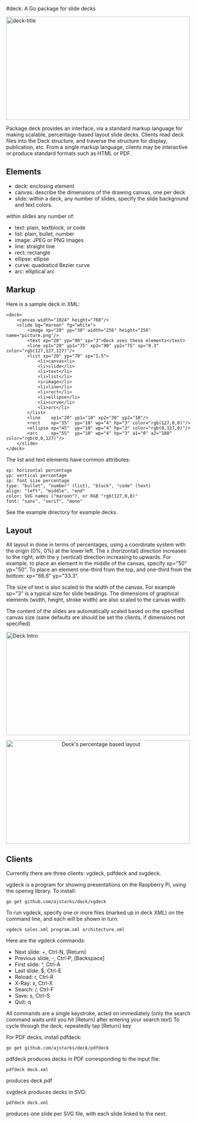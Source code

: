 #deck: A Go package for slide decks

<a href="http://www.flickr.com/photos/ajstarks/9477380720/" title="deck-title by ajstarks, on Flickr"><img src="http://farm4.staticflickr.com/3736/9477380720_c4933ee564.jpg" width="500" height="281" alt="deck-title"></a>

Package deck provides an interface, via a standard markup language for making scalable, percentage-based layout slide decks.
Clients read deck files into the Deck structure, and traverse the structure for display, publication, etc.
From a single markup language, clients may be interactive or produce standard formats such as HTML or PDF.

## Elements ##

* deck: enclosing element 
* canvas: describe the dimensions of the drawing canvas, one per deck
* slide: within a deck, any number of slides, specify the slide background and text colors.

within slides any number of:
* text: plain, textblock, or code
* list: plain, bullet, number
* image: JPEG or PNG images
* line: straight line
* rect: rectangle
* ellipse: ellipse
* curve: quadraticd Bezier curve
* arc: elliptical arc

## Markup ##

Here is a sample deck in XML:

	<deck>
		<canvas width="1024" height="768"/>
		<slide bg="maroon" fg="white">
			<image xp="20" yp="30" width="256" height="256" name="picture.png"/>
			<text xp="20" yp="80" sp="3">Deck uses these elements</text>
			<line xp1="20" yp1="75" xp2="90" yp2="75" sp="0.3" color="rgb(127,127,127)"/>
			<list xp="20" yp="70" sp="1.5">
				<li>canvas<li>
				<li>slide</li>
				<li>text</li>
				<li>list</li>
				<i>image</li>
				<li>line</li>
				<li>rect</li>
				<li>ellipse</li>
				<li>curve</li>
				<li>arc</li>
			</list>
			<line    xp1="20" yp1="10" xp2="30" yp2="10"/>
			<rect    xp="35"  yp="10" wp="4" hp="3" color="rgb(127,0,0)"/>
			<ellipse xp="45"  yp="10" wp="4" hp="3" color="rgb(0,127,0)"/>
			<arc     xp="55"  yp="10" wp="4" hp="3" a1="0" a2="180" color="rgb(0,0,127)"/>
		</slide>
	</deck>


The list and text elements have common attributes:

	xp: horizontal percentage
	yp: vertical percentage
	sp: font size percentage
	type: "bullet", "number" (list), "block", "code" (text)
	align: "left", "middle", "end"
	color: SVG names ("maroon"), or RGB "rgb(127,0,0)"
	font: "sans", "serif", "mono"

See the example directory for example decks.
	
## Layout ##

All layout in done in terms of percentages, using a coordinate system with the origin (0%, 0%) at the lower left.
The x (horizontal) direction increases to the right, with the y (vertical) direction increasing to upwards.
For example, to place an element in the middle of the canvas, specify xp="50" yp="50". To place an element
one-third from the top, and one-third from the bottom: xp="66.6" yp="33.3".

The size of text is also scaled to the width of the canvas. For example sp="3" is a typical size for slide headings.
The dimensions of graphical elements (width, height, stroke width) are also scaled to the canvas width.

The content of the slides are automatically scaled based on the specified canvas size 
(sane defaults are should be set the clients, if dimensions not specified)

<a href="http://www.flickr.com/photos/ajstarks/9592115613/" title="Deck Intro by ajstarks, on Flickr"><img src="http://farm8.staticflickr.com/7410/9592115613_5d23402703.jpg" width="500" height="281" alt="Deck Intro"></a>

<a align="center" href="http://www.flickr.com/photos/ajstarks/9409916329/" title="Deck's percentage based layout by ajstarks, on Flickr"><img src="http://farm4.staticflickr.com/3818/9409916329_6b8e134f16.jpg" width="500" height="281" alt="Deck's percentage based layout"></a>

## Clients ##

Currently there are three clients: vgdeck, pdfdeck and svgdeck.

vgdeck is a program for showing presentations on the Raspberry Pi, using the openvg library.
To install:

	go get github.com/ajstarks/deck/vgdeck

To run vgdeck, specify one or more files (marked up in deck XML) on the command line, and each will be shown in turn.

	vgdeck sales.xml program.xml architecture.xml

Here are the vgdeck commands:

*  Next slide: +, Ctrl-N, [Return]
*  Previous slide, -, Ctrl-P, [Backspace]
*  First slide: ^, Ctrl-A
*  Last slide: $, Ctrl-E
*  Reload: r, Ctrl-R
*  X-Ray: x, Ctrl-X
*  Search: /, Ctrl-F
*  Save: s, Ctrl-S
*  Quit: q

All commands are a single keystroke, acted on immediately
(only the search command waits until you hit [Return] after entering your search text)
To cycle through the deck, repeatedly tap [Return] key

For PDF decks, install pdfdeck:

	go get github.com/ajstarks/deck/pdfdeck

pdfdeck produces decks in PDF corresponding to the input file:

	pdfdeck deck.xml

produces deck.pdf

svgdeck produces decks in SVG:

	pdfdeck deck.xml

produces one slide per SVG file, with each slide linked to the next.
